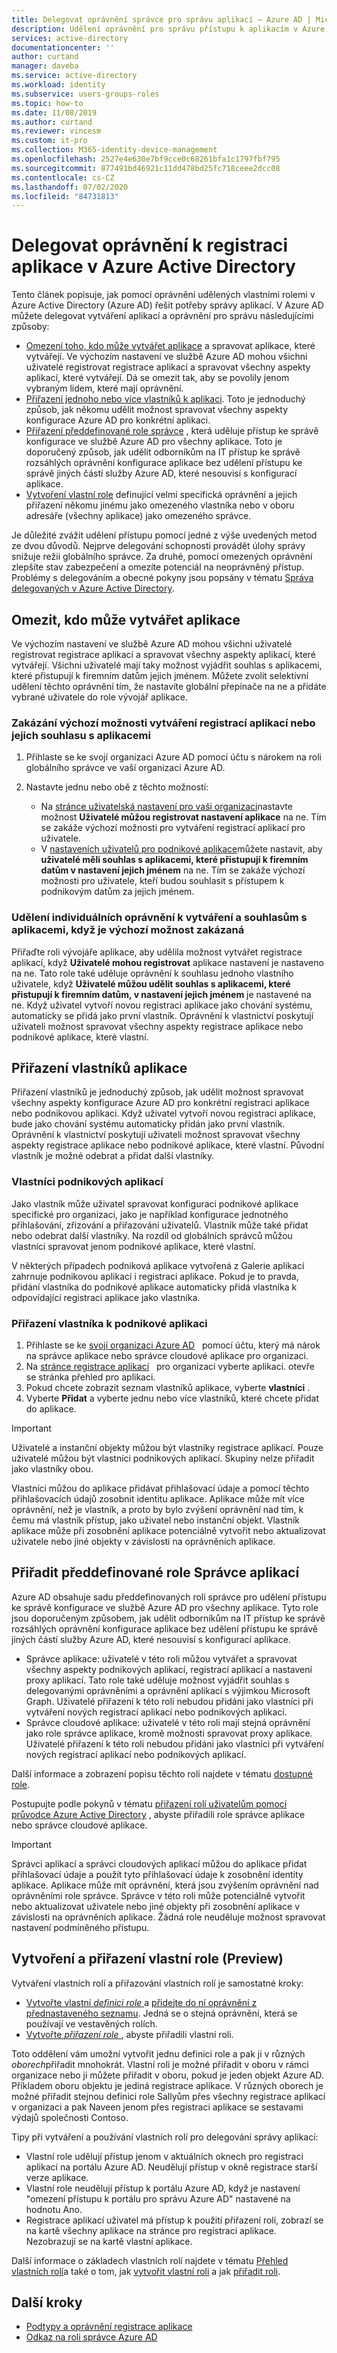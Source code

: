```yaml
---
title: Delegovat oprávnění správce pro správu aplikací – Azure AD | Microsoft Docs
description: Udělení oprávnění pro správu přístupu k aplikacím v Azure Active Directory
services: active-directory
documentationcenter: ''
author: curtand
manager: daveba
ms.service: active-directory
ms.workload: identity
ms.subservice: users-groups-roles
ms.topic: how-to
ms.date: 11/08/2019
ms.author: curtand
ms.reviewer: vincesm
ms.custom: it-pro
ms.collection: M365-identity-device-management
ms.openlocfilehash: 2527e4e630e7bf9cce0c68261bfa1c1797fbf795
ms.sourcegitcommit: 877491bd46921c11dd478bd25fc718ceee2dcc08
ms.contentlocale: cs-CZ
ms.lasthandoff: 07/02/2020
ms.locfileid: "84731813"
---
```

# <a name="delegate-app-registration-permissions-in-azure-active-directory"></a>Delegovat oprávnění k registraci aplikace v Azure Active Directory

Tento článek popisuje, jak pomocí oprávnění udělených vlastními rolemi v Azure Active Directory (Azure AD) řešit potřeby správy aplikací. V Azure AD můžete delegovat vytváření aplikací a oprávnění pro správu následujícími způsoby:

- [Omezení toho, kdo může vytvářet aplikace](#restrict-who-can-create-applications) a spravovat aplikace, které vytvářejí. Ve výchozím nastavení ve službě Azure AD mohou všichni uživatelé registrovat registrace aplikací a spravovat všechny aspekty aplikací, které vytvářejí. Dá se omezit tak, aby se povolily jenom vybraným lidem, které mají oprávnění.
- [Přiřazení jednoho nebo více vlastníků k aplikaci](#assign-application-owners). Toto je jednoduchý způsob, jak někomu udělit možnost spravovat všechny aspekty konfigurace Azure AD pro konkrétní aplikaci.
- [Přiřazení předdefinované role správce](#assign-built-in-application-admin-roles) , která uděluje přístup ke správě konfigurace ve službě Azure AD pro všechny aplikace. Toto je doporučený způsob, jak udělit odborníkům na IT přístup ke správě rozsáhlých oprávnění konfigurace aplikace bez udělení přístupu ke správě jiných částí služby Azure AD, které nesouvisí s konfigurací aplikace.
- [Vytvoření vlastní role](#create-and-assign-a-custom-role-preview) definující velmi specifická oprávnění a jejich přiřazení někomu jinému jako omezeného vlastníka nebo v oboru adresáře (všechny aplikace) jako omezeného správce.

Je důležité zvážit udělení přístupu pomocí jedné z výše uvedených metod ze dvou důvodů. Nejprve delegování schopnosti provádět úlohy správy snižuje režii globálního správce. Za druhé, pomocí omezených oprávnění zlepšíte stav zabezpečení a omezíte potenciál na neoprávněný přístup. Problémy s delegováním a obecné pokyny jsou popsány v tématu [Správa delegovaných v Azure Active Directory](roles-concept-delegation.md).

## <a name="restrict-who-can-create-applications"></a>Omezit, kdo může vytvářet aplikace

Ve výchozím nastavení ve službě Azure AD mohou všichni uživatelé registrovat registrace aplikací a spravovat všechny aspekty aplikací, které vytvářejí. Všichni uživatelé mají taky možnost vyjádřit souhlas s aplikacemi, které přistupují k firemním datům jejich jménem. Můžete zvolit selektivní udělení těchto oprávnění tím, že nastavíte globální přepínače na ne a přidáte vybrané uživatele do role vývojář aplikace.

### <a name="to-disable-the-default-ability-to-create-application-registrations-or-consent-to-applications"></a>Zakázání výchozí možnosti vytváření registrací aplikací nebo jejich souhlasu s aplikacemi

1. Přihlaste se ke svojí organizaci Azure AD pomocí účtu s nárokem na roli globálního správce ve vaší organizaci Azure AD.
1. Nastavte jednu nebo obě z těchto možností:

    - Na [stránce uživatelská nastavení pro vaši organizaci](https://portal.azure.com/#blade/Microsoft_AAD_IAM/ActiveDirectoryMenuBlade/UserSettings)nastavte možnost **Uživatelé můžou registrovat nastavení aplikace** na ne. Tím se zakáže výchozí možnosti pro vytváření registrací aplikací pro uživatele.
    - V [nastaveních uživatelů pro podnikové aplikace](https://portal.azure.com/#blade/Microsoft_AAD_IAM/StartboardApplicationsMenuBlade/UserSettings/menuId/)můžete nastavit, aby **uživatelé měli souhlas s aplikacemi, které přistupují k firemním datům v nastavení jejich jménem** na ne. Tím se zakáže výchozí možnosti pro uživatele, kteří budou souhlasit s přístupem k podnikovým datům za jejich jménem.

### <a name="grant-individual-permissions-to-create-and-consent-to-applications-when-the-default-ability-is-disabled"></a>Udělení individuálních oprávnění k vytváření a souhlasům s aplikacemi, když je výchozí možnost zakázaná

Přiřaďte roli vývojáře aplikace, aby udělila možnost vytvářet registrace aplikací, když **Uživatelé mohou registrovat** aplikace nastavení je nastaveno na ne. Tato role také uděluje oprávnění k souhlasu jednoho vlastního uživatele, když **Uživatelé můžou udělit souhlas s aplikacemi, které přistupují k firemním datům, v nastavení jejich jménem** je nastavené na ne. Když uživatel vytvoří novou registraci aplikace jako chování systému, automaticky se přidá jako první vlastník. Oprávnění k vlastnictví poskytují uživateli možnost spravovat všechny aspekty registrace aplikace nebo podnikové aplikace, které vlastní.

## <a name="assign-application-owners"></a>Přiřazení vlastníků aplikace

Přiřazení vlastníků je jednoduchý způsob, jak udělit možnost spravovat všechny aspekty konfigurace Azure AD pro konkrétní registraci aplikace nebo podnikovou aplikaci. Když uživatel vytvoří novou registraci aplikace, bude jako chování systému automaticky přidán jako první vlastník. Oprávnění k vlastnictví poskytují uživateli možnost spravovat všechny aspekty registrace aplikace nebo podnikové aplikace, které vlastní. Původní vlastník je možné odebrat a přidat další vlastníky.

### <a name="enterprise-application-owners"></a>Vlastníci podnikových aplikací

Jako vlastník může uživatel spravovat konfiguraci podnikové aplikace specifické pro organizaci, jako je například konfigurace jednotného přihlašování, zřizování a přiřazování uživatelů. Vlastník může také přidat nebo odebrat další vlastníky. Na rozdíl od globálních správců můžou vlastníci spravovat jenom podnikové aplikace, které vlastní.

V některých případech podniková aplikace vytvořená z Galerie aplikací zahrnuje podnikovou aplikaci i registraci aplikace. Pokud je to pravda, přidání vlastníka do podnikové aplikace automaticky přidá vlastníka k odpovídající registraci aplikace jako vlastníka.

### <a name="to-assign-an-owner-to-an-enterprise-application"></a>Přiřazení vlastníka k podnikové aplikaci

1. Přihlaste se ke [svojí organizaci Azure AD](https://portal.azure.com/#blade/Microsoft_AAD_IAM/ActiveDirectoryMenuBlade/Overview)   pomocí účtu, který má nárok na správce aplikace nebo správce cloudové aplikace pro organizaci.
1. Na [stránce registrace aplikací](https://portal.azure.com/#blade/Microsoft_AAD_IAM/StartboardApplicationsMenuBlade/AllApps/menuId/)   pro organizaci vyberte aplikaci. otevře se stránka přehled pro aplikaci.
1. Pokud chcete zobrazit seznam vlastníků aplikace, vyberte **vlastníci** .
1. Vyberte **Přidat** a vyberte jednu nebo více vlastníků, které chcete přidat do aplikace.

> [!IMPORTANT]
> Uživatelé a instanční objekty můžou být vlastníky registrace aplikací. Pouze uživatelé můžou být vlastníci podnikových aplikací. Skupiny nelze přiřadit jako vlastníky obou.
>
> Vlastníci můžou do aplikace přidávat přihlašovací údaje a pomocí těchto přihlašovacích údajů zosobnit identitu aplikace. Aplikace může mít více oprávnění, než je vlastník, a proto by bylo zvýšení oprávnění nad tím, k čemu má vlastník přístup, jako uživatel nebo instanční objekt. Vlastník aplikace může při zosobnění aplikace potenciálně vytvořit nebo aktualizovat uživatele nebo jiné objekty v závislosti na oprávněních aplikace.

## <a name="assign-built-in-application-admin-roles"></a>Přiřadit předdefinované role Správce aplikací

Azure AD obsahuje sadu předdefinovaných rolí správce pro udělení přístupu ke správě konfigurace ve službě Azure AD pro všechny aplikace. Tyto role jsou doporučeným způsobem, jak udělit odborníkům na IT přístup ke správě rozsáhlých oprávnění konfigurace aplikace bez udělení přístupu ke správě jiných částí služby Azure AD, které nesouvisí s konfigurací aplikace.

- Správce aplikace: uživatelé v této roli můžou vytvářet a spravovat všechny aspekty podnikových aplikací, registrací aplikací a nastavení proxy aplikací. Tato role také uděluje možnost vyjádřit souhlas s delegovanými oprávněními a oprávnění aplikací s výjimkou Microsoft Graph. Uživatelé přiřazení k této roli nebudou přidáni jako vlastníci při vytváření nových registrací aplikací nebo podnikových aplikací.
- Správce cloudové aplikace: uživatelé v této roli mají stejná oprávnění jako role správce aplikace, kromě možnosti spravovat proxy aplikace. Uživatelé přiřazení k této roli nebudou přidáni jako vlastníci při vytváření nových registrací aplikací nebo podnikových aplikací.

Další informace a zobrazení popisu těchto rolí najdete v tématu [dostupné role](directory-assign-admin-roles.md#available-roles).

Postupujte podle pokynů v tématu [přiřazení rolí uživatelům pomocí průvodce Azure Active Directory](../fundamentals/active-directory-users-assign-role-azure-portal.md) , abyste přiřadili role správce aplikace nebo správce cloudové aplikace.

> [!IMPORTANT]
> Správci aplikací a správci cloudových aplikací můžou do aplikace přidat přihlašovací údaje a použít tyto přihlašovací údaje k zosobnění identity aplikace. Aplikace může mít oprávnění, která jsou zvýšením oprávnění nad oprávněními role správce. Správce v této roli může potenciálně vytvořit nebo aktualizovat uživatele nebo jiné objekty při zosobnění aplikace v závislosti na oprávněních aplikace.
> Žádná role neuděluje možnost spravovat nastavení podmíněného přístupu.

## <a name="create-and-assign-a-custom-role-preview"></a>Vytvoření a přiřazení vlastní role (Preview)

Vytváření vlastních rolí a přiřazování vlastních rolí je samostatné kroky:

- [Vytvořte vlastní *definici role* ](roles-create-custom.md) a [přidejte do ní oprávnění z přednastaveného seznamu](roles-custom-available-permissions.md). Jedná se o stejná oprávnění, která se používají ve vestavěných rolích.
- [Vytvořte *přiřazení role* ](roles-assign-powershell.md) , abyste přiřadili vlastní roli.

Toto oddělení vám umožní vytvořit jednu definici role a pak ji v různých *oborech*přiřadit mnohokrát. Vlastní roli je možné přiřadit v oboru v rámci organizace nebo ji můžete přiřadit v oboru, pokud je jeden objekt Azure AD. Příkladem oboru objektu je jediná registrace aplikace. V různých oborech je možné přiřadit stejnou definici role Sallyům přes všechny registrace aplikací v organizaci a pak Naveen jenom přes registraci aplikace se sestavami výdajů společnosti Contoso.

Tipy při vytváření a používání vlastních rolí pro delegování správy aplikací:
- Vlastní role udělují přístup jenom v aktuálních oknech pro registraci aplikací na portálu Azure AD. Neudělují přístup v okně registrace starší verze aplikace.
- Vlastní role neudělují přístup k portálu Azure AD, když je nastavení "omezení přístupu k portálu pro správu Azure AD" nastavené na hodnotu Ano.
- Registrace aplikací uživatel má přístup k použití přiřazení rolí, zobrazí se na kartě všechny aplikace na stránce pro registraci aplikace. Nezobrazují se na kartě vlastní aplikace.

Další informace o základech vlastních rolí najdete v tématu [Přehled vlastních rolí](roles-custom-overview.md)a také o tom, jak [vytvořit vlastní roli](roles-create-custom.md) a jak [přiřadit roli](roles-assign-powershell.md).

## <a name="next-steps"></a>Další kroky

- [Podtypy a oprávnění registrace aplikace](roles-custom-available-permissions.md)
- [Odkaz na roli správce Azure AD](directory-assign-admin-roles.md)
